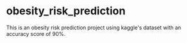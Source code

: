 # obesity_risk_prediction
This is an obesity risk prediction project using kaggle's dataset with an accuracy score of 90%.
